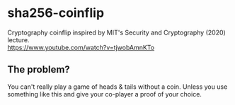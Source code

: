 # sha256-coinflip
Cryptography coinflip inspired by MIT's Security and Cryptography (2020) lecture.  
https://www.youtube.com/watch?v=tjwobAmnKTo

## The problem?
You can't really play a game of heads & tails without a coin. Unless you use something like this and give your co-player a proof of your choice.
